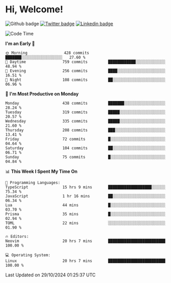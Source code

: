   # Hi, Welcome!
  ![Github badge](https://img.shields.io/github/followers/kraken-afk.svg?style=social&label=Follow&maxAge=2592000)
  [![Twitter badge](https://img.shields.io/badge/-Twitter-00acee?style=flat-square&logo=Twitter&logoColor=white)](https://twitter.com/trshppl)
  [![Linkedin badge](https://img.shields.io/badge/LinkedIn-0077B5?style=flat-square&logo=linkedin&logoColor=white)](https://www.linkedin.com/in/noveanrer)
<!--START_SECTION:waka-->
![Code Time](http://img.shields.io/badge/Code%20Time-380%20hrs%2018%20mins-blue)

**I'm an Early 🐤** 

```text
🌞 Morning                428 commits         ███████░░░░░░░░░░░░░░░░░░   27.60 % 
🌆 Daytime                759 commits         ████████████░░░░░░░░░░░░░   48.94 % 
🌃 Evening                256 commits         ████░░░░░░░░░░░░░░░░░░░░░   16.51 % 
🌙 Night                  108 commits         ██░░░░░░░░░░░░░░░░░░░░░░░   06.96 % 
```
📅 **I'm Most Productive on Monday** 

```text
Monday                   438 commits         ███████░░░░░░░░░░░░░░░░░░   28.24 % 
Tuesday                  319 commits         █████░░░░░░░░░░░░░░░░░░░░   20.57 % 
Wednesday                335 commits         █████░░░░░░░░░░░░░░░░░░░░   21.60 % 
Thursday                 208 commits         ███░░░░░░░░░░░░░░░░░░░░░░   13.41 % 
Friday                   72 commits          █░░░░░░░░░░░░░░░░░░░░░░░░   04.64 % 
Saturday                 104 commits         ██░░░░░░░░░░░░░░░░░░░░░░░   06.71 % 
Sunday                   75 commits          █░░░░░░░░░░░░░░░░░░░░░░░░   04.84 % 
```


📊 **This Week I Spent My Time On** 

```text
💬 Programming Languages: 
TypeScript               15 hrs 9 mins       ███████████████████░░░░░░   75.34 % 
JavaScript               1 hr 16 mins        ██░░░░░░░░░░░░░░░░░░░░░░░   06.34 % 
Lua                      44 mins             █░░░░░░░░░░░░░░░░░░░░░░░░   03.70 % 
Prisma                   35 mins             █░░░░░░░░░░░░░░░░░░░░░░░░   02.94 % 
TOML                     22 mins             ░░░░░░░░░░░░░░░░░░░░░░░░░   01.90 % 

🔥 Editors: 
Neovim                   20 hrs 7 mins       █████████████████████████   100.00 % 

💻 Operating System: 
Linux                    20 hrs 7 mins       █████████████████████████   100.00 % 
```


 Last Updated on 29/10/2024 01:25:37 UTC
<!--END_SECTION:waka-->